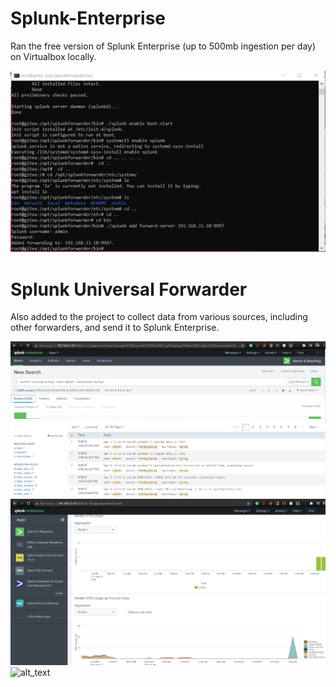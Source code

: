 # Splunk-Enterprise

Ran the free version of Splunk Enterprise (up to 500mb ingestion per day) on Virtualbox locally.



![alt text](https://github.com/wevertonribeiroferreira/Splunk-Enterprise/blob/main/Images/forwarding.PNG)



# Splunk Universal Forwarder
Also added to the project to collect data from various sources, including other forwarders, and send it to Splunk Enterprise.


![alt_text](https://github.com/wevertonribeiroferreira/Splunk-Enterprise/blob/main/Images/Spunk.PNG)
![alt_text](https://github.com/wevertonribeiroferreira/Splunk-Enterprise/blob/main/Images/splunk2.PNG)
![alt_text](https://github.com/wevertonribeiroferreira/Splunk-Enterprise/blob/main/Images/spunk3.PNG)

